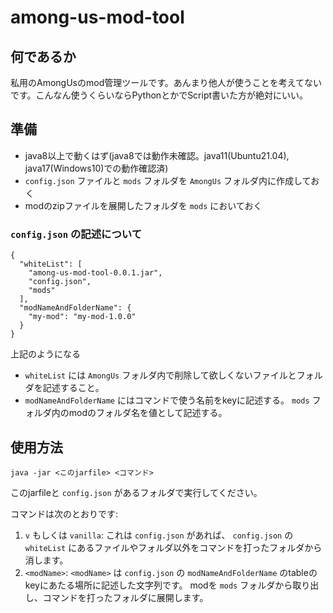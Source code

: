 # among-us-mod-tool

## 何であるか
私用のAmongUsのmod管理ツールです。あんまり他人が使うことを考えてないです。こんなん使うくらいならPythonとかでScript書いた方が絶対にいい。

## 準備
* java8以上で動くはず(java8では動作未確認。java11(Ubuntu21.04), java17(Windows10)での動作確認済)
* `config.json` ファイルと `mods` フォルダを `AmongUs` フォルダ内に作成しておく
* modのzipファイルを展開したフォルダを `mods` においておく

### `config.json` の記述について
```
{
  "whiteList": [
    "among-us-mod-tool-0.0.1.jar",
    "config.json",
    "mods"
  ],
  "modNameAndFolderName": {
    "my-mod": "my-mod-1.0.0"
  }
}
```

上記のようになる
* `whiteList` には `AmongUs` フォルダ内で削除して欲しくないファイルとフォルダを記述すること。
* `modNameAndFolderName` にはコマンドで使う名前をkeyに記述する。 `mods` フォルダ内のmodのフォルダ名を値として記述する。

## 使用方法
```
java -jar <このjarfile> <コマンド>
```
このjarfileと `config.json` があるフォルダで実行してください。

コマンドは次のとおりです:

1. `v` もしくは `vanilla`: これは `config.json` があれば、 `config.json` の `whiteList` にあるファイルやフォルダ以外をコマンドを打ったフォルダから消します。
2. `<modName>`: `<modName>` は `config.json` の `modNameAndFolderName` のtableのkeyにあたる場所に記述した文字列です。
modを `mods` フォルダから取り出し、コマンドを打ったフォルダに展開します。
